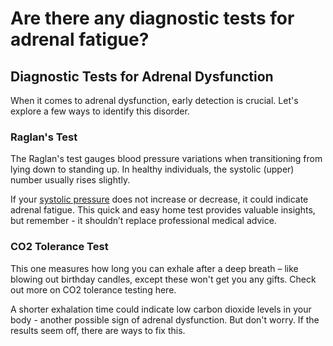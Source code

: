 # Are there any diagnostic tests for adrenal fatigue?

## **Diagnostic Tests for Adrenal Dysfunction**

When it comes to adrenal dysfunction, early detection is crucial. Let's explore a few ways to identify this disorder.

### **Raglan's Test**

The Raglan's test gauges blood pressure variations when transitioning from lying down to standing up. In healthy individuals, the systolic (upper) number usually rises slightly.

If your [systolic pressure](https://www.drberg.com/blog/why-is-my-systolic-blood-pressure-high) does not increase or decrease, it could indicate adrenal fatigue. This quick and easy home test provides valuable insights, but remember - it shouldn’t replace professional medical advice.

### **CO2 Tolerance Test**

This one measures how long you can exhale after a deep breath – like blowing out birthday candles, except these won't get you any gifts. Check out more on CO2 tolerance testing here.

A shorter exhalation time could indicate low carbon dioxide levels in your body - another possible sign of adrenal dysfunction. But don't worry. If the results seem off, there are ways to fix this.